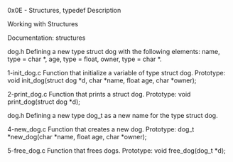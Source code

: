 0x0E - Structures, typedef Description



Working with Structures



Documentation: structures



dog.h Defining a new type struct dog with the following elements: name, type = char *, age, type = float, owner, type = char *.



1-init_dog.c Function that initialize a variable of type struct dog. Prototype: void init_dog(struct dog *d, char *name, float age, char *owner);



2-print_dog.c Function that prints a struct dog. Prototype: void print_dog(struct dog *d);



dog.h Defining a new type dog_t as a new name for the type struct dog.



4-new_dog.c Function that creates a new dog. Prototype: dog_t *new_dog(char *name, float age, char *owner);



5-free_dog.c Function that frees dogs. Prototype: void free_dog(dog_t *d);
